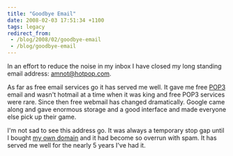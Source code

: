 ```yaml
---
title: "Goodbye Email"
date: 2008-02-03 17:51:34 +1100
tags: legacy
redirect_from:
 - /blog/2008/02/goodbye-email
 - /blog/goodbye-email
---
```


In an effort to reduce the noise in my inbox I have closed my long standing email address: amnot@hotpop.com.



As far as free email services go it has served me well. It gave me free <a href="http://en.wikipedia.org/wiki/Post_Office_Protocol">POP3</a> email and wasn't hotmail at a time when it was king and free POP3 services were rare. Since then free webmail has changed dramatically. Google came along and gave enormous storage and a good interface and made everyone else pick up their game.



I'm not sad to see this address go. It was always a temporary stop gap until I bought <a href="http://calebbrown.id.au/">my own domain</a> and it had become so overrun with spam. It has served me well for the nearly 5 years I've had it.<!--break-->

